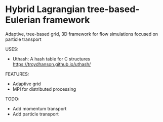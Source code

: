 # Hybrid Lagrangian tree-based-Eulerian framework
Adaptive, tree-based grid, 3D framework for flow simulations focused on particle transport

USES:

- Uthash: A hash table for C structures https://troydhanson.github.io/uthash/

FEATURES:

- Adaptive grid
- MPI for distributed processing

TODO:

- Add momentum transport
- Add particle transport
